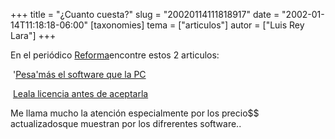 +++
title = "¿Cuanto cuesta?"
slug = "20020114111818917"
date = "2002-01-14T11:18:18-06:00"
[taxonomies]
tema = ["articulos"]
autor = ["Luis Rey Lara"]
+++

En el periódico [Reforma](http://www.reforma.com)encontre estos 2
articulos:

 '[Pesa'más el software que la
PC](http://www.reforma.com/tecnologia/articulo/159490/)

 [Leala licencia antes de
aceptarla](http://www.reforma.com/tecnologia/articulo/159491/)

Me llama mucho la atención especialmente por los precio$$
actualizadosque muestran por los difrerentes software..
 
 
